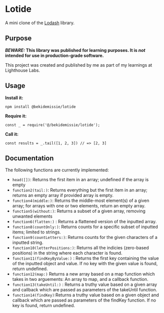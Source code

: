 # Lotide

A mini clone of the [Lodash](https://lodash.com) library.

## Purpose

**_BEWARE:_ This library was published for learning purposes. It is _not_ intended for use in production-grade software.**

This project was created and published by me as part of my learnings at Lighthouse Labs. 

## Usage

**Install it:**

`npm install @bekidemissie/lotide`

**Require it:**

`const _ = require('@/bekidemissie/lotide');`

**Call it:**

`const results = _.tail([1, 2, 3]) // => [2, 3]`

## Documentation

The following functions are currently implemented:

* `head([])`: Returns the first item in an array; undefined if the array is empty
* `function2(tail:)`: Returns everything but the first item in an array; returns an empty array if provided array is empty.
* `function4(middle:)`: Returns the middle-most element(s) of a given array; for arrays with one or two elements, return an empty array.
* `function5(without:)`: Returns a subset of a given array, removing unwanted elements
* `function6(flatten:)` : Returns a flattened version of the inputted array.
* `function8(countOnly:)`: Returns counts for a specific subset of inputted items; limited to strings.
* `function9(countLetters:)`: Returns counts for the given characters of a inputted string.
* `function10(letterPositions:)`: Returns all the indicies (zero-based positions) in the string where each character is found.
* `function11(findKeyByValue:)` : Returns the first key containing the value of the inputted object and value. If no key with the given value is found, return undefined.
* `function12(map:)`  Returns a new array based on a map function which takes in two arguements: An array to map, and a callback function.
* `function13(takeUntil:)` : Returns a truthy value based on a given array and callback which are passed as parameters of the takeUntil function.
* `function14(findKey)`:Returns a truthy value based on a given object and callback which are passed as parameters of the findKey function. If no key is found, return undefined.



